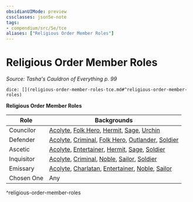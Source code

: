 ```yaml
---
obsidianUIMode: preview
cssclasses: json5e-note
tags:
- compendium/src/5e/tce
aliases: ["Religious Order Member Roles"]
---
```

# Religious Order Member Roles
*Source: Tasha's Cauldron of Everything p. 99* 

`dice: [](religious-order-member-roles-tce.md#^religious-order-member-roles)`

**Religious Order Member Roles**

| Role | Backgrounds |
|------|-------------|
| Councilor | [Acolyte](4-Resources/Compendium/backgrounds/acolyte.md), [Folk Hero](4-Resources/Compendium/backgrounds/folk-hero.md), [Hermit](4-Resources/Compendium/backgrounds/hermit.md), [Sage](4-Resources/Compendium/backgrounds/sage.md), [Urchin](4-Resources/Compendium/backgrounds/urchin.md) |
| Defender | [Acolyte](4-Resources/Compendium/backgrounds/acolyte.md), [Criminal](4-Resources/Compendium/backgrounds/criminal.md), [Folk Hero](4-Resources/Compendium/backgrounds/folk-hero.md), [Outlander](4-Resources/Compendium/backgrounds/outlander.md), [Soldier](4-Resources/Compendium/backgrounds/soldier.md) |
| Ascetic | [Acolyte](4-Resources/Compendium/backgrounds/acolyte.md), [Entertainer](4-Resources/Compendium/backgrounds/entertainer.md), [Hermit](4-Resources/Compendium/backgrounds/hermit.md), [Sage](4-Resources/Compendium/backgrounds/sage.md), [Soldier](4-Resources/Compendium/backgrounds/soldier.md) |
| Inquisitor | [Acolyte](4-Resources/Compendium/backgrounds/acolyte.md), [Criminal](4-Resources/Compendium/backgrounds/criminal.md), [Noble](4-Resources/Compendium/backgrounds/noble.md), [Sailor](4-Resources/Compendium/backgrounds/sailor.md), [Soldier](4-Resources/Compendium/backgrounds/soldier.md) |
| Emissary | [Acolyte](4-Resources/Compendium/backgrounds/acolyte.md), [Charlatan](4-Resources/Compendium/backgrounds/charlatan.md), [Entertainer](4-Resources/Compendium/backgrounds/entertainer.md), [Noble](4-Resources/Compendium/backgrounds/noble.md), [Sailor](4-Resources/Compendium/backgrounds/sailor.md) |
| Chosen One | Any |
^religious-order-member-roles